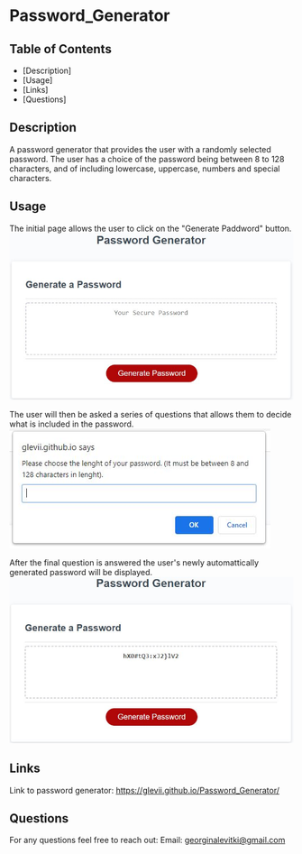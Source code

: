 # Password_Generator

## Table of Contents
- [Description]
- [Usage]
- [Links]
- [Questions]

## Description
A password generator that provides the user with a randomly selected password. The user has a choice of the password being between 8 to 128 characters, and of including lowercase, uppercase, numbers and special characters.


## Usage
The initial page allows the user to click on the "Generate Paddword" button.
![Introduction Page](images/intro-page.jpg)

The user will then be asked a series of questions that allows them to decide what is included in the password.
![First Prompt](images/first-prompt.jpg)

After the final question is answered the user's newly automattically generated password will be displayed.
![Generated Password](images/password-generated.jpg)


## Links
Link to password generator: <https://glevii.github.io/Password_Generator/>


## Questions
For any questions feel free to reach out:
Email: <georginalevitki@gmail.com>